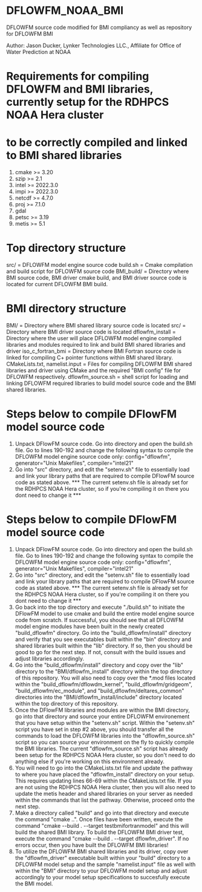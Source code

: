 # DFLOWFM_NOAA_BMI
DFLOWFM source code modified for BMI compliancy as well as repository for DFLOWFM BMI

Author: Jason Ducker, Lynker Technologies LLC., Affiliate for Office of Water Prediction at NOAA

# Requirements for compiling DFLOWFM and BMI libraries, currently setup for the RDHPCS NOAA Hera cluster
# to be correctly compiled and linked to BMI shared libraries
1. cmake >= 3.20
2. szip >= 2.1
3. intel >= 2022.3.0
4. impi >= 2022.3.0
5. netcdf >= 4.7.0
6. proj >= 7.1.0
7. gdal
8. petsc >= 3.19
9. metis >= 5.1

# Top directory structure
src/ = DFLOWFM model engine source code 
build.sh = Cmake compilation and build script for DFLOWFM source code
BMI_build/ = Directory where BMI source code, BMI driver cmake build, and BMI driver source code is located for current DFLOWFM BMI build. 

# BMI directory structure
BMI/ = Directory where BMI shared library source code is located
src/ = Directory where BMI driver source code is located
dflowfm_install = Directory where the user will place DFLOWFM model engine compiled libraries and modules required to link and build BMI shared libraries and driver
iso_c_fortran_bmi = Directory where BMI Fortran source code is linked for compiling C+ pointer functions within BMI shared library.
CMakeLists.txt, namelist.input = Files for compiling DFLOWFM BMI shared libraries and driver using CMake and the required "BMI config" file for DFLOWFM respectively.
dflowfm_source.sh = shell script for loading and linking DFLOWFM required libraries to build model source code and the BMI shared libraries.

# Steps below to compile DFlowFM model source code
1. Unpack DFlowFM source code. Go into directory and open the build.sh file. Go to lines 190-192 and change the following syntax to compile the DFLOWFM model engine source code only: config="dflowfm", generator="Unix Makefiles", compiler="intel21"
2. Go into "src" directory, and edit the "setenv.sh" file to essentially load and link your library paths that are required to compile DFlowFM source code as stated above. *** The current setenv.sh file is already set for the RDHPCS NOAA Hera cluster, so if you're compiling it on there you dont need to change it ***
# Steps below to compile DFlowFM model source code
1. Unpack DFlowFM source code. Go into directory and open the build.sh file. Go to lines 190-192 and change the following syntax to compile the DFLOWFM model engine source code only: config="dflowfm", generator="Unix Makefiles", compiler="intel21"
2. Go into "src" directory, and edit the "setenv.sh" file to essentially load and link your library paths that are required to compile DFlowFM source code as stated above. *** The current setenv.sh file is already set for the RDHPCS NOAA Hera cluster, so if you're compiling it on there you dont need to change it ***
3. Go back into the top directory and execute "./build.sh" to initiate the DFlowFM model to use cmake and build the entire model engine source code from scratch. If successful, you should see that all DFLOWFM model engine modules have been built in the newly created "build_dflowfm" directory. Go into the "build_dflowfm/install" directory and verify that you see executables built within the "bin" directory and shared libraries built within the "lib" directory. If so, then you should be good to go for the next step. If not, consult with the build issues and adjust libraries accordingly.
4. Go into the "build_dflowfm/install" directory and copy over the "lib" directory to the "BMI/dflowfm_install" directory within the top directory of this repository. You will also need to copy over the *.mod files located within the "build_dflowfm/dflowdm_kernel", "build_dflowfm/gridgeom", "build_dflowfm/ec_module", and "build_dflowfm/deltares_common" directories into the "BMI/dflowfm_install/include" directory located within the top directory of this repository.
5. Once the DFlowFM libraries and modules are within the BMI directory, go into that directory and source your entire DFLOWFM environement that you have setup within the "setenv.sh" script. Within the "setenv.sh" script you have set in step #2 above, you should transfer all the commands to load the DFLOWFM libraries into the "dflowfm_source.sh" script so you can source your environment on the fly to quickly compile the BMI libraries. The current "dflowfm_source.sh" script has already been setup for the RDHPCS NOAA Hera cluster, so you don't need to do anything else if you're working on this environment already.
6. You will need to go into the CMakeLists.txt file and update the pathway to where you have placed the "dflowfm_install" directory on your setup. This requires updating lines 66-69 within the CMakeLists.txt file. If you are not using the RDHPCS NOAA Hera cluster, then you will also need to update the metis header and shared libraries on your server as needed within the commands that list the pathway. Otherwise, proceed onto the next step.
7. Make a directory called "build" and go into that directory and execute the command "cmake ..". Once files have been written, execute the command "cmake --build . --target testbmifortranmodel" and this will build the shared BMI library. To build the DFLOWFM BMI driver test, execute the command "cmake --build . --target dflowfm_driver". If no errors occur, then you have built the DFLOWFM BMI libraries!
8. To utilize the DFLOWFM BMI shared libraries and its driver, copy over the "dflowfm_driver" executable built within your "build" directory to a DFLOWFM model setup and the sample "namelist.input" file as well with within the "BMI" directory to your DFLOWFM model setup and adjust accordingly to your model setup specifications to succesfully execute the BMI model.
   
